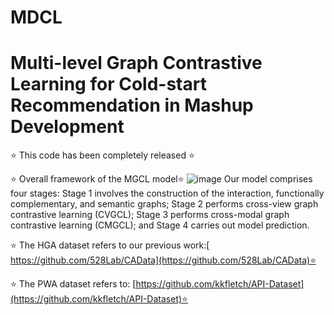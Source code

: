 # MDCL
# Multi-level Graph Contrastive Learning for Cold-start Recommendation in Mashup Development
⭐ This code has been completely released ⭐

⭐ Overall framework of the MGCL model⭐ 
![image](https://github.com/user-attachments/assets/3191ff2b-cebd-458a-ae03-095ecba561af)
Our model comprises four stages: Stage 1 involves the construction of the interaction, functionally complementary, and semantic graphs; Stage 2 performs cross-view graph contrastive learning (CVGCL); Stage 3  performs cross-modal graph contrastive learning (CMGCL); and Stage 4 carries out model prediction. 

⭐ The HGA dataset refers to our previous work:[ https://github.com/528Lab/CAData](https://github.com/528Lab/CAData)⭐ 

⭐ The PWA dataset refers to: [https://github.com/kkfletch/API-Dataset](https://github.com/kkfletch/API-Dataset)⭐ 
